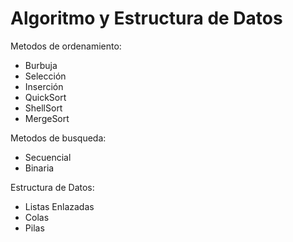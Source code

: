 # Algoritmo y Estructura de Datos

Metodos de ordenamiento:

- Burbuja
- Selección
- Inserción
- QuickSort
- ShellSort
- MergeSort

Metodos de busqueda:

- Secuencial
- Binaria
  
Estructura de Datos:

- Listas Enlazadas
- Colas
- Pilas
